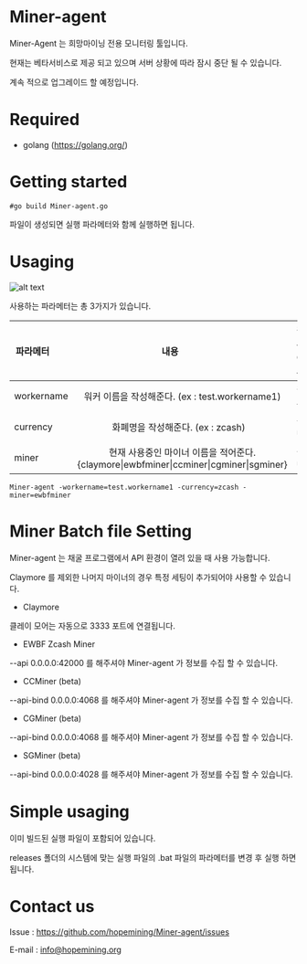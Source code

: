 # Miner-agent
Miner-Agent 는 희망마이닝 전용 모니터링 툴입니다.

현재는 베타서비스로 제공 되고 있으며 서버 상황에 따라 잠시 중단 될 수 있습니다.

계속 적으로 업그레이드 할 예정입니다.

# Required
- golang (https://golang.org/)

# Getting started

    #go build Miner-agent.go

파일이 생성되면 실행 파라메터와 함께 실행하면 됩니다.

# Usaging
![alt text](https://github.com/hopemining/Miner-agent/blob/master/desc2.png)


사용하는 파라메터는 총 3가지가 있습니다.

 파라메터        | 내용           | 필수 여부 
 ------------- |:-------------:| -----:
 workername  | 워커 이름을 작성해준다. (ex : test.workername1) | 필수
 currency      | 화폐명을 작성해준다. (ex : zcash)     | 선택
 miner | 현재 사용중인 마이너 이름을 적어준다. {claymore\|ewbfminer\|ccminer\|cgminer\|sgminer} | 선택

    Miner-agent -workername=test.workername1 -currency=zcash -miner=ewbfminer


# Miner Batch file Setting
Miner-agent 는 채굴 프로그램에서 API 환경이 열려 있을 때 사용 가능합니다.

Claymore 를 제외한 나머지 마이너의 경우 특정 세팅이 추가되어야 사용할 수 있습니다.

- Claymore

클레이 모어는 자동으로 3333 포트에 연결됩니다.
- EWBF Zcash Miner

--api 0.0.0.0:42000 를 해주셔야 Miner-agent 가 정보를 수집 할 수 있습니다.

- CCMiner (beta)

--api-bind 0.0.0.0:4068 를 해주셔야 Miner-agent 가 정보를 수집 할 수 있습니다.

- CGMiner (beta)

--api-bind 0.0.0.0:4068 를 해주셔야 Miner-agent 가 정보를 수집 할 수 있습니다.

- SGMiner (beta)

--api-bind 0.0.0.0:4028 를 해주셔야 Miner-agent 가 정보를 수집 할 수 있습니다.

# Simple usaging

이미 빌드된 실행 파일이 포함되어 있습니다.

releases 폴더의 시스템에 맞는 실행 파일의 .bat 파일의 파라메터를 변경 후 실행 하면 됩니다.

# Contact us
Issue : https://github.com/hopemining/Miner-agent/issues

E-mail : info@hopemining.org
